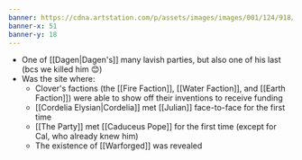 ```yaml
---
banner: https://cdna.artstation.com/p/assets/images/images/001/124/918/large/sergey-zabelin-environment-11.jpg?1440580771
banner-x: 51
banner-y: 18
---
```

- One of [[Dagen|Dagen's]] many lavish parties, but also one of his last (bcs we killed him 😊)
- Was the site where:
	- Clover's factions (the [[Fire Faction]], [[Water Faction]], and [[Earth Faction]]) were able to show off their inventions to receive funding
	- [[Cordelia Elysian|Cordelia]] met [[Julian]] face-to-face for the first time
	- [[The Party]] met [[Caduceus Pope]] for the first time (except for Cal, who already knew him)
	- The existence of [[Warforged]] was revealed